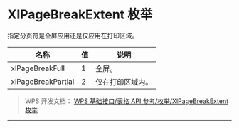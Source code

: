 # XlPageBreakExtent 枚举

指定分页符是全屏应用还是仅应用在打印区域。

| 名称               | 值  | 说明             |
|--------------------|-----|------------------|
| xlPageBreakFull    | 1   | 全屏。           |
| xlPageBreakPartial | 2   | 仅在打印区域内。 |

> WPS 开发文档： [WPS 基础接口/表格 API 参考/枚举/XlPageBreakExtent 枚举](https://qn.cache.wpscdn.cn/encs/doc/office_v19/topics/WPS%20%E5%9F%BA%E7%A1%80%E6%8E%A5%E5%8F%A3/%E8%A1%A8%E6%A0%BC%20API%20%E5%8F%82%E8%80%83/%E6%9E%9A%E4%B8%BE/XlPageBreakExtent%20%E6%9E%9A%E4%B8%BE.html)

------------------------------------------------------------------------
